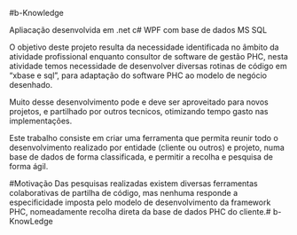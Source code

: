 #b-Knowledge

Apliacação desenvolvida em .net c# WPF com base de dados MS SQL

O objetivo deste projeto resulta da necessidade identificada no âmbito da atividade profissional enquanto consultor de software de gestão PHC, nesta atividade temos necessidade de desenvolver diversas rotinas de código em “xbase e sql”, para adaptação do software PHC ao modelo de negócio desenhado. 

Muito desse desenvolvimento pode e deve ser aproveitado para novos projetos, e partilhado por outros tecnicos, otimizando tempo gasto nas implementações.

Este trabalho consiste em criar uma ferramenta que permita reunir todo o desenvolvimento realizado por entidade (cliente ou outros) e projeto, numa base de dados de forma classificada, e permitir a recolha e pesquisa de forma ágil. 

#Motivação
Das pesquisas realizadas existem diversas ferramentas colaborativas de partilha de código, mas nenhuma responde a especificidade imposta pelo modelo de desenvolvimento da framework PHC, nomeadamente recolha direta da base de dados PHC do cliente.# b-KnowLedge
